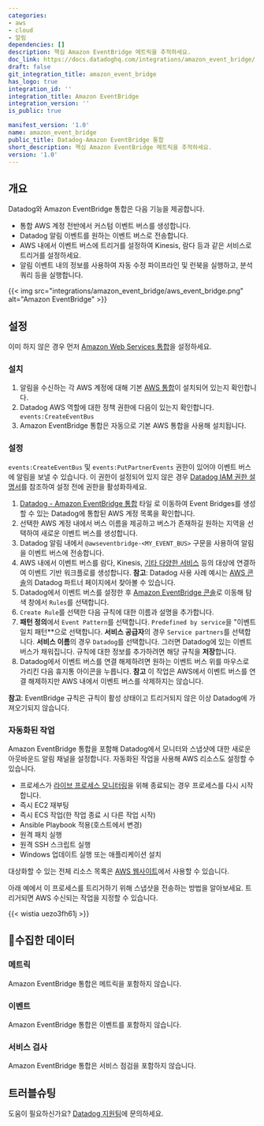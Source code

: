 ```yaml
---
categories:
- aws
- cloud
- 알림
dependencies: []
description: 핵심 Amazon EventBridge 메트릭을 추적하세요.
doc_link: https://docs.datadoghq.com/integrations/amazon_event_bridge/
draft: false
git_integration_title: amazon_event_bridge
has_logo: true
integration_id: ''
integration_title: Amazon EventBridge
integration_version: ''
is_public: true

manifest_version: '1.0'
name: amazon_event_bridge
public_title: Datadog-Amazon EventBridge 통합
short_description: 핵심 Amazon EventBridge 메트릭을 추적하세요.
version: '1.0'
---
```


<!--  SOURCED FROM https://github.com/DataDog/dogweb -->
## 개요

Datadog와 Amazon EventBridge 통합은 다음 기능을 제공합니다.

- 통합 AWS 계정 전반에서 커스텀 이벤트 버스를 생성합니다.
- Datadog 알림 이벤트를 원하는 이벤트 버스로 전송합니다.
- AWS 내에서 이벤트 버스에 트리거를 설정하여 Kinesis, 람다 등과 같은 서비스로 트리거를 설정하세요.
- 알림 이벤트 내의 정보를 사용하여 자동 수정 파이프라인 및 런북을 실행하고, 분석 쿼리 등을 실행합니다.

{{< img src="integrations/amazon_event_bridge/aws_event_bridge.png" alt="Amazon EventBridge" >}}

## 설정

이미 하지 않은 경우 먼저 [Amazon Web Services 통합][1]을 설정하세요.

### 설치

1. 알림을 수신하는 각 AWS 계정에 대해 기본 [AWS 통합][1]이 설치되어 있는지 확인합니다.
2. Datadog AWS 역할에 대한 정책 권한에 다음이 있는지 확인합니다.
   `events:CreateEventBus`
3. Amazon EventBridge 통합은 자동으로 기본 AWS 통합을 사용해 설치됩니다.

### 설정

`events:CreateEventBus` 및 `events:PutPartnerEvents` 권한이 있어야 이벤트 버스에 알림을 보낼 수 있습니다. 이 권한이 설정되어 있지 않은 경우 [Datadog IAM 권한 설명서][2]를 참조하여 설정 전에 권한을 활성화하세요.

1. [Datadog - Amazon EventBridge 통합][3] 타일 로 이동하여 Event Bridges를 생성할 수 있는 Datadog에 통합된 AWS 계정 목록을 확인합니다.
2. 선택한 AWS 계정 내에서 버스 이름을 제공하고 버스가 존재하길 원하는 지역을 선택하여 새로운 이벤트 버스를 생성합니다.
3. Datadog 알림 내에서 `@awseventbridge-<MY_EVENT_BUS>` 구문을 사용하여 알림을 이벤트 버스에 전송합니다.
4. AWS 내에서 이벤트 버스를 람다, Kinesis, [기타 다양한 서비스][4] 등의 대상에 연결하여 이벤트 기반 워크플로를 생성합니다.
   **참고**: Datadog 사용 사례 예시는 [AWS 콘솔][5]의 Datadog 파트너 페이지에서 찾아볼 수 있습니다.
5. Datadog에서 이벤트 버스를 설정한 후 [Amazon EventBridge 콘솔][6]로 이동해 탐색 창에서 `Rules`를 선택합니다.
6. `Create Rule`를 선택한 다음 규칙에 대한 이름과 설명을 추가합니다.
7. **패턴 정의**에서 `Event Pattern`를 선택합니다. `Predefined by service`을 "이벤트 일치 패턴**으로 선택합니다. **서비스 공급자**의 경우 `Service partners`를 선택합니다. **서비스 이름**의 경우 `Datadog`를 선택합니다. 그러면 Datadog에 있는 이벤트 버스가 채워집니다. 규칙에 대한 정보를 추가하려면 해당 규칙을 **저장**합니다.
8. Datadog에서 이벤트 버스를 연결 해제하려면 원하는 이벤트 버스 위를 마우스로 가리킨 다음 휴지통 아이콘을 누릅니다.
   **참고** 이 작업은 AWS에서 이벤트 버스를 연결 해제하지만 AWS 내에서 이벤트 버스를 삭제하지는 않습니다.

**참고**: EventBridge 규칙은 규칙이 활성 상태이고 트리거되지 않은 이상 Datadog에 가져오기되지 않습니다.

### 자동화된 작업

Amazon EventBridge 통합을 포함해 Datadog에서 모니터와 스냅샷에 대한 새로운 아웃바운드 알림 채널을 설정합니다. 자동화된 작업을 사용해 AWS 리소스도 설정할 수 있습니다.

* 프로세스가 [라이브 프로세스 모니터링][7]을 위해 종료되는 경우 프로세스를 다시 시작합니다.
* 즉시 EC2 재부팅
* 즉시 ECS 작업(한 작업 종료 시 다른 작업 시작)
* Ansible Playbook 적용(호스트에서 변경)
* 원격 패치 실행
* 원격 SSH 스크립트 실행
* Windows 업데이트 실행 또는 애플리케이션 설치

대상화할 수 있는 전체 리소스 목록은 [AWS 웹사이트][8]에서 사용할 수 있습니다.

아래 예에서 이 프로세스를 트리거하기 위해 스냅샷을 전송하는 방법을 알아보세요. 트리거되면 AWS 수신되는 작업을 지정할 수 있습니다.

{{< wistia uezo3fh61j >}}

## 수집한 데이터

### 메트릭

Amazon EventBridge 통합은 메트릭을 포함하지 않습니다.

### 이벤트

Amazon EventBridge 통합은 이벤트를 포함하지 않습니다.

### 서비스 검사

Amazon EventBridge 통합은 서비스 점검을 포함하지 않습니다.

## 트러블슈팅

도움이 필요하신가요? [Datadog 지원팀][9]에 문의하세요.

[1]: https://docs.datadoghq.com/ko/integrations/amazon_web_services/
[2]: https://docs.datadoghq.com/ko/integrations/amazon_web_services/?tab=allpermissions#datadog-aws-iam-policy
[3]: https://app.datadoghq.com/integrations/amazon-event-bridge
[4]: https://docs.aws.amazon.com/AmazonCloudWatch/latest/events/WhatIsCloudWatchEvents.html
[5]: https://console.aws.amazon.com/events/home#/partners/datadoghq.com?page=overview
[6]: https://console.aws.amazon.com/events/
[7]: https://docs.datadoghq.com/ko/monitors/monitor_types/process/
[8]: https://docs.aws.amazon.com/eventbridge/latest/userguide/what-is-amazon-eventbridge.html
[9]: https://docs.datadoghq.com/ko/help/
